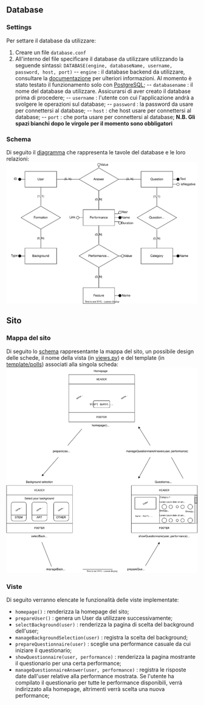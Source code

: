 ## Database
### Settings
Per settare il database da utilizzare:
1. Creare un file `database.conf`
2. All'interno del file specificare il database da utilizzare utilizzando la seguende sintassi:
`DATABASE(engine, databaseName, username, password, host, port)`
-- `engine` : il database backend da utilizzare, consultare la [documentazione](https://docs.djangoproject.com/en/4.0/topics/install/#database-installation) per ulteriori informazioni. Al momento è stato testato il funzionamento solo con [PostgreSQL](https://www.postgresql.org/);
-- `databasename` : il nome del database da utilizzare. Assicurarsi di aver creato il database prima di procedere;
-- `username` : l'utente con cui l'applicazione andrà a svolgere le operazioni sul database;
-- `password` : la password da usare per connettersi al database;
-- `host` : che host usare per connettersi al database;
-- `port` : che porta usare per connettersi al database;
**N.B. Gli spazi bianchi dopo le virgole per il momento sono obbligatori**

### Schema
Di seguito il [diagramma](./dbschema.svg) che rappresenta le tavole del database e le loro relazioni:
![database schema](dbschema.svg)

## Sito
### Mappa del sito
Di seguito lo [schema](./sitemap.svg) rappresentante la mappa del sito, un possibile design delle schede, il nome della vista (in [views.py](./polls/views.py)) e del template (in [template/polls](./polls/templates/polls/)) associati alla singola scheda:
![site map](sitemap.svg)

### Viste
Di seguito verranno elencate le funzionalità delle viste implementate:
- `homepage()` : renderizza la homepage del sito;
- `prepareUser()` : genera un User da utilizzare successivamente;
- `selectBackground(user)` : renderizza la pagina di scelta del background dell'user;
- `manageBackgroundSelection(user)` : registra la scelta del background;
- `prepareQuestionnaire(user)` : sceglie una performance casuale da cui iniziare il questionario;
- `showQuestionnaire(user, performance)` : renderizza la pagina mostrante il questionario per una certa performance;
- `manageQuestionnaireAnswer(user, performance)` : registra le risposte date dall'user relative alla performance mostrata. Se l'utente ha compilato il questionario per tutte le performance disponibili, verrà indirizzato alla homepage, altrimenti verrà scelta una nuova performance;
